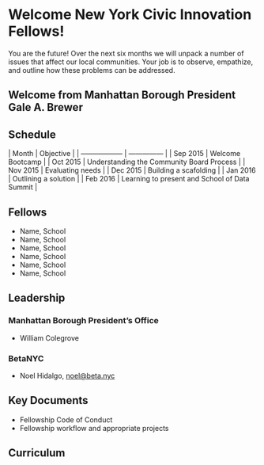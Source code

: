 # Welcome New York Civic Innovation Fellows!

You are the future! Over the next six months we will unpack a number of issues that affect our local communities. Your job is to observe, empathize, and outline how these problems can be addressed. 

## Welcome from Manhattan Borough President Gale A. Brewer

## Schedule

| Month | Objective |
| —————— | ————— |
| Sep 2015 | Welcome Bootcamp |
| Oct 2015 | Understanding the Community Board Process |
| Nov 2015 | Evaluating needs |
| Dec 2015 | Building a scafolding |
| Jan 2016 | Outlining a solution |
| Feb 2016 | Learning to present and School of Data Summit |


## Fellows

 * Name, School
 * Name, School
 * Name, School
 * Name, School
 * Name, School
 * Name, School

## Leadership

### Manhattan Borough President’s Office

 * William Colegrove

### BetaNYC

 * Noel Hidalgo, noel@beta.nyc

## Key Documents

* Fellowship Code of Conduct
* Fellowship workflow and appropriate projects

## Curriculum 

### 